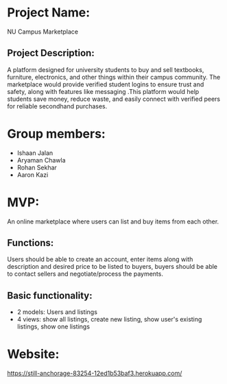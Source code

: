 # Project Name:
NU Campus Marketplace

## Project Description:
A platform designed for university students to buy and sell textbooks, furniture, electronics, and other things within their campus community. The marketplace would provide verified student logins to ensure trust and safety, along with features like messaging .This platform would help students save money, reduce waste, and easily connect with verified peers for reliable secondhand purchases.

# Group members:
- Ishaan Jalan
- Aryaman Chawla
- Rohan Sekhar 
- Aaron Kazi

# MVP: 
An online marketplace where users can list and buy items from each other.

## Functions:
Users should be able to create an account, enter items along with description and desired price to be listed to buyers, buyers should be able to contact sellers and negotiate/process the payments.

## Basic functionality:
- 2 models: Users and listings
- 4 views: show all listings, create new listing, show user's existing listings, show one listings

# Website:
https://still-anchorage-83254-12ed1b53baf3.herokuapp.com/